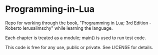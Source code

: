 # Programming-in-Lua
Repo for working through the book, "Programming in Lua; 3rd Edition - Roberto Ierusalimschy" while learning the language.

Each chapter is treated as a module; main() is used to run test code.

This code is free for any use, public or private.  See LICENSE for details.
